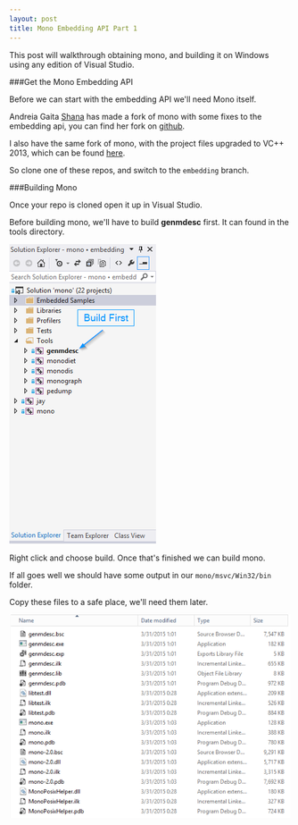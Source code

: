 ```yaml
---
layout: post
title: Mono Embedding API Part 1
---
```


This post will walkthrough obtaining mono, and building it on Windows using any
edition of Visual Studio.

###Get the Mono Embedding API

Before we can start with the embedding API we'll need Mono itself.

Andreia Gaita [Shana](https://github.com/shana)  has made a fork of mono with
some fixes to the embedding api, you can find her fork on [github](https://github.com/shana/mono).

I also have the same fork of mono, with the project files upgraded to VC++ 2013,
which can be found [here](https://github.com/kylegobel/mono).

So clone one of these repos, and switch to the ``embedding`` branch.

###Building Mono

Once your repo is cloned open it up in Visual Studio.

Before building mono, we'll have to build **genmdesc** first.  It can found in the
tools directory.

![Mono Project Structure](/images/buildFirst.png)

Right click and choose build.  Once that's finished we can build mono.

If all goes well we should have some output in our ``mono/msvc/Win32/bin`` folder.

Copy these files to a safe place, we'll need them later.

![Mono Build Output](/images/monoOutput.png)

